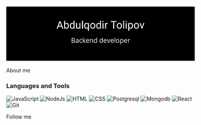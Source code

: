 <!-- ### Hi there 👋 -->

<!--
**Abdulqodir-Tolipov/abdulqodir-tolipov** is a ✨ _special_ ✨ repository because its `README.md` (this file) appears on your GitHub profile.

Here are some ideas to get you started:

- 🔭 I’m currently working on ...
- 🌱 I’m currently learning ...
- 👯 I’m looking to collaborate on ...
- 🤔 I’m looking for help with ...
- 💬 Ask me about ...
- 📫 How to reach me: ...
- 😄 Pronouns: ...
- ⚡ Fun fact: ...
-->

[![Header](https://github.com/Abdulqodir-Tolipov/abdulqodir-tolipov/blob/main/assets/guthub-header.png)](https://t.me/abdulqodir_tolipov)

About me

### Languages and Tools
![JavaScript](https://img.shields.io/badge/-JavaScript-152D32?style=for-the-badge&logo=javascript&logoColor=FFFF00)
![NodeJs](https://img.shields.io/badge/-NodeJs-152D32?style=for-the-badge&logo=nodejs&logoColor=3c873a)
![HTML](https://img.shields.io/badge/-HTML-152D32?style=for-the-badge&logo=html&logoColor=3c873a)
![CSS](https://img.shields.io/badge/-CSS-152D32?style=for-the-badge&logo=css&logoColor=3c873a)
![Postgresql](https://img.shields.io/badge/-Postgresql-152D32?style=for-the-badge&logo=postgresql&logoColor=3c873a)
![Mongodb](https://img.shields.io/badge/-Mongodb-152D32?style=for-the-badge&logo=mongodb&logoColor=3c873a)
![React](https://img.shields.io/badge/-React-152D32?style=for-the-badge&logo=react&logoColor=3c873a)
![Git](https://img.shields.io/badge/-Git-152D32?style=for-the-badge&logo=git&logoColor=3c873a)

Follow me   
